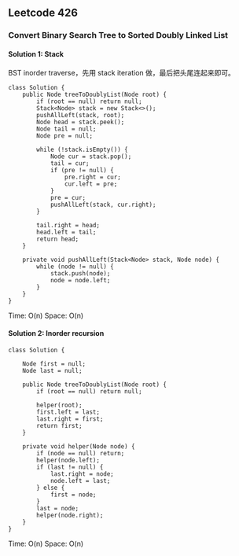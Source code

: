 ## Leetcode 426

### Convert Binary Search Tree to Sorted Doubly Linked List

#### Solution 1: Stack

BST inorder traverse，先用 stack iteration 做，最后把头尾连起来即可。

```
class Solution {
    public Node treeToDoublyList(Node root) {
        if (root == null) return null;
        Stack<Node> stack = new Stack<>();
        pushAllLeft(stack, root);
        Node head = stack.peek();
        Node tail = null;
        Node pre = null;

        while (!stack.isEmpty()) {
            Node cur = stack.pop();
            tail = cur;
            if (pre != null) {
                pre.right = cur;
                cur.left = pre;
            }
            pre = cur;
            pushAllLeft(stack, cur.right);
        }

        tail.right = head;
        head.left = tail;
        return head;
    }

    private void pushAllLeft(Stack<Node> stack, Node node) {
        while (node != null) {
            stack.push(node);
            node = node.left;
        }
    }
}
```

Time: O(n)
Space: O(n)

#### Solution 2: Inorder recursion

```
class Solution {

    Node first = null;
    Node last = null;

    public Node treeToDoublyList(Node root) {
        if (root == null) return null;

        helper(root);
        first.left = last;
        last.right = first;
        return first;
    }

    private void helper(Node node) {
        if (node == null) return;
        helper(node.left);
        if (last != null) {
            last.right = node;
            node.left = last;
        } else {
            first = node;
        }
        last = node;
        helper(node.right);
    }
}
```

Time: O(n)
Space: O(n)
